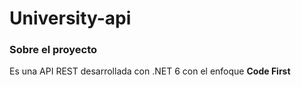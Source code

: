 # University-api

### Sobre el proyecto

Es una API REST desarrollada con .NET 6 con el enfoque **Code First**
